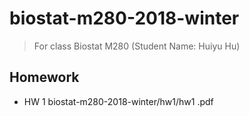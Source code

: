 # biostat-m280-2018-winter

> For class Biostat M280 (Student Name: Huiyu Hu)
## Homework
* HW 1   biostat-m280-2018-winter/hw1/hw1 .pdf
